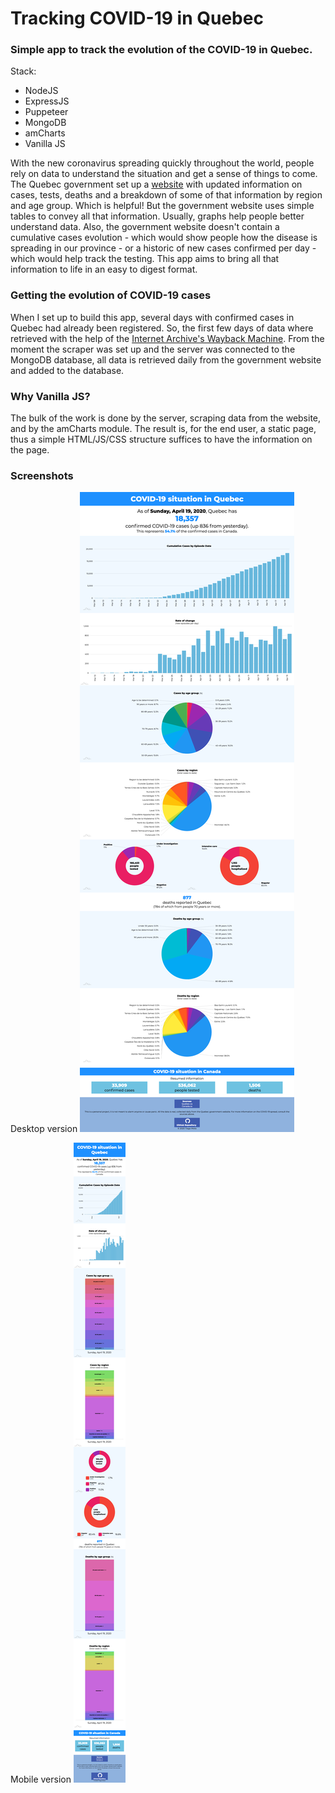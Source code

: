 # Tracking COVID-19 in Quebec

### Simple app to track the evolution of the COVID-19 in Quebec.

Stack:

- NodeJS
- ExpressJS
- Puppeteer
- MongoDB
- amCharts
- Vanilla JS

With the new coronavirus spreading quickly throughout the world, people rely on data to understand the situation and get a sense of things to come. The Quebec government set up a [website](https://www.quebec.ca/sante/problemes-de-sante/a-z/coronavirus-2019/situation-coronavirus-quebec/) with updated information on cases, tests, deaths and a breakdown of some of that information by region and age group. Which is helpful! But the government website uses simple tables to convey all that information. Usually, graphs help people better understand data. Also, the government website doesn't contain a cumulative cases evolution - which would show people how the disease is spreading in our province - or a historic of new cases confirmed per day - which would help track the testing. This app aims to bring all that information to life in an easy to digest format.

### Getting the evolution of COVID-19 cases

When I set up to build this app, several days with confirmed cases in Quebec had already been registered. So, the first few days of data where retrieved with the help of the [Internet Archive's Wayback Machine](https://archive.org/web/). From the moment the scraper was set up and the server was connected to the MongoDB database, all data is retrieved daily from the government website and added to the database.

### Why Vanilla JS?

The bulk of the work is done by the server, scraping data from the website, and by the amCharts module. The result is, for the end user, a static page, thus a simple HTML/JS/CSS structure suffices to have the information on the page.

### **Screenshots**

Desktop version
![screenshot](screenshots/screenshot.png)

Mobile version
![screenshot](screenshots/screenshot_mobile.png)
